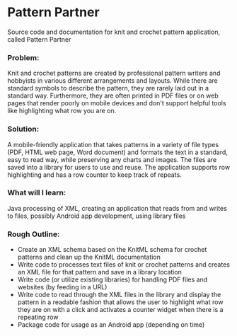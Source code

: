 # Pattern Partner
Source code  and documentation for knit and crochet pattern application, called Pattern Partner

### Problem: 
Knit and crochet patterns are created by professional pattern writers and hobbyists in various different arrangements and layouts. While there are standard symbols to describe the pattern, they are rarely laid out in a standard way. Furthermore, they are often printed in PDF files or on web pages that render poorly on mobile devices and don't support helpful tools like highlighting what row you are on.

### Solution: 
A mobile-friendly application that takes patterns in a variety of file types (PDF, HTML web page, Word document) and formats the text in a standard, easy to read way, while preserving any charts and images. The files are saved into a library for users to use and reuse. The application supports row highlighting and has a row counter to keep track of repeats.

### What will I learn: 
Java processing of XML, creating an application that reads from and writes to files, possibly Android app development, using library files

### Rough Outline:
- Create an XML schema based on the KnitML schema for crochet patterns and clean up the KnitML documentation
- Write code to processes text files of knit or crochet patterns and creates an XML file for that pattern and save in a library location
- Write code (or utilize existing libraries) for handling PDF files and websites (by feeding in a URL)
- Write  code to read through the XML files in the library and display the pattern in a readable fashion that allows the user to highlight what row they are on with a click and activates a counter widget when there is a repeating row
- Package code for usage as an Android app (depending on time)
